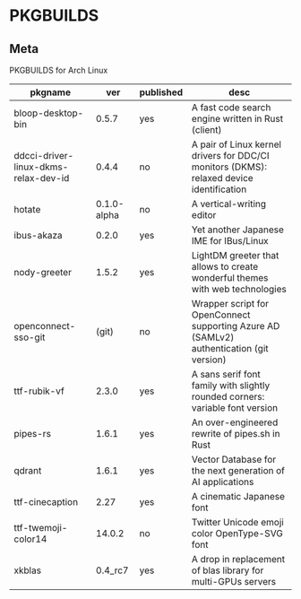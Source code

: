 # PKGBUILDS

## Meta

PKGBUILDS for Arch Linux

| pkgname                              | ver         | published | desc                                                                                     |
| ------------------------------------ | ----------- | --------- | ---------------------------------------------------------------------------------------- |
| bloop-desktop-bin                    | 0.5.7       | yes       | A fast code search engine written in Rust (client)                                       |
| ddcci-driver-linux-dkms-relax-dev-id | 0.4.4       | no        | A pair of Linux kernel drivers for DDC/CI monitors (DKMS): relaxed device identification |
| hotate                               | 0.1.0-alpha | no        | A vertical-writing editor                                                                |
| ibus-akaza                           | 0.2.0       | yes       | Yet another Japanese IME for IBus/Linux                                                  |
| nody-greeter                         | 1.5.2       | yes       | LightDM greeter that allows to create wonderful themes with web technologies             |
| openconnect-sso-git                  | (git)       | no        | Wrapper script for OpenConnect supporting Azure AD (SAMLv2) authentication (git version) |
| ttf-rubik-vf                         | 2.3.0       | yes       | A sans serif font family with slightly rounded corners: variable font version            |
| pipes-rs                             | 1.6.1       | yes       | An over-engineered rewrite of pipes.sh in Rust                                           |
| qdrant                               | 1.6.1       | yes       | Vector Database for the next generation of AI applications                               |
| ttf-cinecaption                      | 2.27        | yes       | A cinematic Japanese font                                                                |
| ttf-twemoji-color14                  | 14.0.2      | no        | Twitter Unicode emoji color OpenType-SVG font                                            |
| xkblas                               | 0.4_rc7     | yes       | A drop in replacement of blas library for multi-GPUs servers                             |
